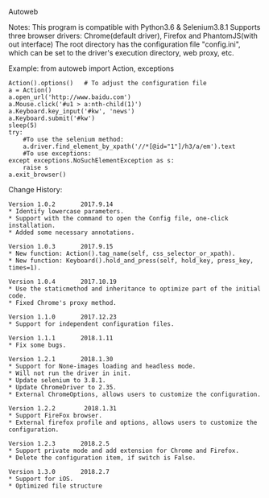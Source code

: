 Autoweb

Notes:
    This program is compatible with Python3.6 & Selenium3.8.1
    Supports three browser drivers: Chrome(default driver), Firefox and PhantomJS(with out interface)
    The root directory has the configuration file "config.ini", which can be set to the
    driver's execution directory, web proxy, etc.

Example:
    from autoweb import Action, exceptions


    Action().options()   # To adjust the configuration file
    a = Action()
    a.open_url('http://www.baidu.com')
    a.Mouse.click('#u1 > a:nth-child(1)')
    a.Keyboard.key_input('#kw', 'news')
    a.Keyboard.submit('#kw')
    sleep(5)
    try:
        #To use the selenium method:
        a.driver.find_element_by_xpath('//*[@id="1"]/h3/a/em').text
        #To use exceptions:
    except exceptions.NoSuchElementException as s:
        raise s
    a.exit_browser()

Change History:

    Version 1.0.2       2017.9.14
    * Identify lowercase parameters.
    * Support with the command to open the Config file, one-click installation.
    * Added some necessary annotations.

    Version 1.0.3       2017.9.15
    * New function: Action().tag_name(self, css_selector_or_xpath).
    * New function: Keyboard().hold_and_press(self, hold_key, press_key, times=1).

    Version 1.0.4       2017.10.19
    * Use the staticmethod and inheritance to optimize part of the initial code.
    * Fixed Chrome's proxy method.

    Version 1.1.0       2017.12.23
    * Support for independent configuration files.

    Version 1.1.1       2018.1.11
    * Fix some bugs.

    Version 1.2.1       2018.1.30
    * Support for None-images loading and headless mode.
    * Will not run the driver in init.
    * Update selenium to 3.8.1.
    * Update ChromeDriver to 2.35.
    * External ChromeOptions, allows users to customize the configuration.

    Version 1.2.2        2018.1.31
    * Support FireFox browser.
    * External firefox profile and options, allows users to customize the configuration.

    Version 1.2.3       2018.2.5
    * Support private mode and add extension for Chrome and Firefox.
    * Delete the configuration item, if switch is False.

    Version 1.3.0       2018.2.7
    * Support for iOS.
    * Optimized file structure